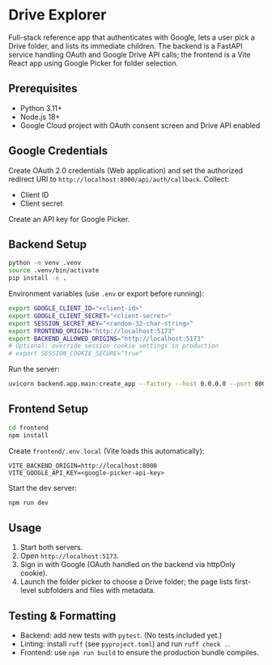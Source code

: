 # Drive Explorer

Full-stack reference app that authenticates with Google, lets a user pick a Drive folder, and lists its immediate
children. The backend is a FastAPI service handling OAuth and Google Drive API calls; the frontend is a Vite React
app using Google Picker for folder selection.

## Prerequisites
- Python 3.11+
- Node.js 18+
- Google Cloud project with OAuth consent screen and Drive API enabled

## Google Credentials
Create OAuth 2.0 credentials (Web application) and set the authorized redirect URI to `http://localhost:8000/api/auth/callback`.
Collect:
- Client ID
- Client secret

Create an API key for Google Picker.

## Backend Setup
```bash
python -m venv .venv
source .venv/bin/activate
pip install -e .
```

Environment variables (use `.env` or export before running):
```bash
export GOOGLE_CLIENT_ID="<client-id>"
export GOOGLE_CLIENT_SECRET="<client-secret>"
export SESSION_SECRET_KEY="<random-32-char-string>"
export FRONTEND_ORIGIN="http://localhost:5173"
export BACKEND_ALLOWED_ORIGINS="http://localhost:5173"
# Optional: override session cookie settings in production
# export SESSION_COOKIE_SECURE="true"
```

Run the server:
```bash
uvicorn backend.app.main:create_app --factory --host 0.0.0.0 --port 8000 --reload
```

## Frontend Setup
```bash
cd frontend
npm install
```

Create `frontend/.env.local` (Vite loads this automatically):
```
VITE_BACKEND_ORIGIN=http://localhost:8000
VITE_GOOGLE_API_KEY=<google-picker-api-key>
```

Start the dev server:
```bash
npm run dev
```

## Usage
1. Start both servers.
2. Open `http://localhost:5173`.
3. Sign in with Google (OAuth handled on the backend via httpOnly cookie).
4. Launch the folder picker to choose a Drive folder; the page lists first-level subfolders and files with metadata.

## Testing & Formatting
- Backend: add new tests with `pytest`. (No tests included yet.)
- Linting: install `ruff` (see `pyproject.toml`) and run `ruff check .`.
- Frontend: use `npm run build` to ensure the production bundle compiles.
